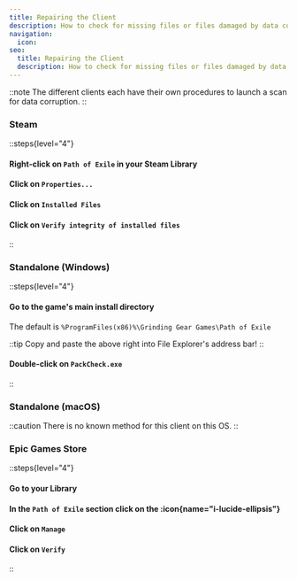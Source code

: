 ```yaml
---
title: Repairing the Client
description: How to check for missing files or files damaged by data corruption
navigation:
  icon:
seo:
  title: Repairing the Client
  description: How to check for missing files or files damaged by data corruption.
---
```


::note
The different clients each have their own procedures to launch a scan for data corruption.
::

### Steam

::steps{level="4"}
#### Right-click on `Path of Exile` in your Steam Library

#### Click on `Properties...`

#### Click on `Installed Files`

#### Click on `Verify integrity of installed files`
::

### Standalone (Windows)

::steps{level="4"}
#### Go to the game's main install directory

The default is `%ProgramFiles(x86)%\Grinding Gear Games\Path of Exile`

::tip
Copy and paste the above right into File Explorer's address bar!
::

#### Double-click on `PackCheck.exe`
::

### Standalone (macOS)

::caution
There is no known method for this client on this OS.
::

### Epic Games Store

::steps{level="4"}
#### Go to your Library

#### In the `Path of Exile` section click on the :icon{name="i-lucide-ellipsis"}

#### Click on `Manage`

#### Click on `Verify`
::